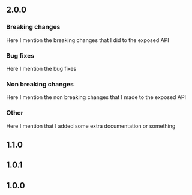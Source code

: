 ## 2.0.0

### Breaking changes

Here I mention the breaking changes that I did to the exposed API

### Bug fixes

Here I mention the bug fixes

### Non breaking changes

Here I mention the non breaking changes that I made to the exposed API

### Other

Here I mention that I added some extra documentation or something

## 1.1.0

## 1.0.1

## 1.0.0
